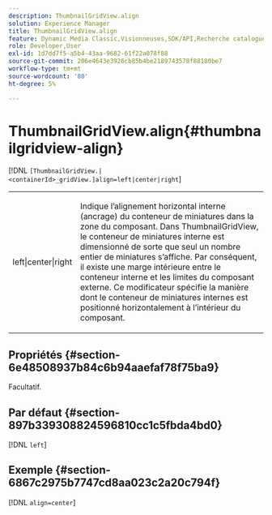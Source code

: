 ```yaml
---
description: ThumbnailGridView.align
solution: Experience Manager
title: ThumbnailGridView.align
feature: Dynamic Media Classic,Visionneuses,SDK/API,Recherche catalogue électronique
role: Developer,User
exl-id: 1d7dd7f5-a5b4-43aa-9682-61f22a078f88
source-git-commit: 206e4643e3926cb85b4be2189743578f88180be7
workflow-type: tm+mt
source-wordcount: '80'
ht-degree: 5%

---
```


# ThumbnailGridView.align{#thumbnailgridview-align}

[!DNL `[ThumbnailGridView.|<containerId>_gridView.]align=left|center|right`]

<table id="table_95890560230C48BBB03A8082F56382CA"> 
 <tbody> 
  <tr> 
   <td> <p> <span class="codeph"> left|center|right</span> </p> </td> 
   <td> <p> Indique l’alignement horizontal interne (ancrage) du conteneur de miniatures dans la zone du composant. Dans ThumbnailGridView, le conteneur de miniatures interne est dimensionné de sorte que seul un nombre entier de miniatures s’affiche. Par conséquent, il existe une marge intérieure entre le conteneur interne et les limites du composant externe. Ce modificateur spécifie la manière dont le conteneur de miniatures internes est positionné horizontalement à l’intérieur du composant. </p> </td> 
  </tr> 
 </tbody> 
</table>

## Propriétés {#section-6e48508937b84c6b94aaefaf78f75ba9}

Facultatif.

## Par défaut {#section-897b339308824596810cc1c5fbda4bd0}

[!DNL `left`]

## Exemple {#section-6867c2975b7747cd8aa023c2a20c794f}

[!DNL `align=center`]
